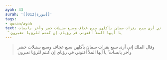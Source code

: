 ```yaml
---
ayah: 43
surah: '[[012|سورة]]'
tags:
- quran/ayah
text: وقال الملك إني أرى سبع بقرات سمان يأكلهن سبع عجاف وسبع سنبلات خضر وأخر يابسات
  ۖ يا أيها الملأ أفتوني في رؤياي إن كنتم للرؤيا تعبرون
---
```

> وقال الملك إني أرى سبع بقرات سمان يأكلهن سبع عجاف وسبع سنبلات خضر وأخر يابسات ۖ يا أيها الملأ أفتوني في رؤياي إن كنتم للرؤيا تعبرون
